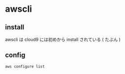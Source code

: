 
# awscli


## install

awscli は cloud9 には初めから install されている
( たぶん )



## config

```
aws configure list
```



